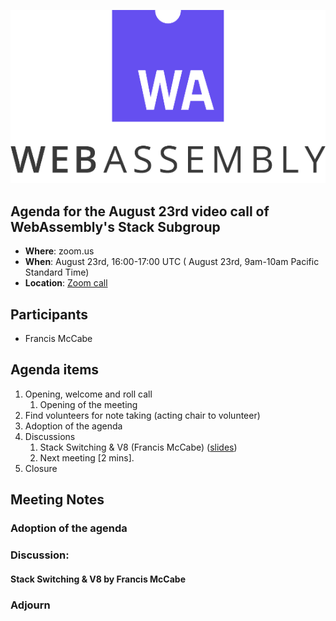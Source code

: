 ![WebAssembly logo](/images/WebAssembly.png)

## Agenda for the August 23rd video call of WebAssembly's Stack Subgroup

- **Where**: zoom.us
- **When**:  August 23rd, 16:00-17:00 UTC ( August 23rd, 9am-10am Pacific Standard Time)
- **Location**: [Zoom call](https://zoom.us/j/91846860726?pwd=NVVNVmpvRVVFQkZTVzZ1dTFEcXgrdz09)


## Participants
- Francis McCabe



## Agenda items

1. Opening, welcome and roll call
    1. Opening of the meeting
1. Find volunteers for note taking (acting chair to volunteer)
1. Adoption of the agenda
1. Discussions
   1. Stack Switching & V8 (Francis McCabe) ([slides](https://docs.google.com/presentation/d/1oYzhndtUQXLRe28FGu7JkhMCe4j_yDvo8x-60sdJ-_4/edit?usp=sharing))
   3. Next meeting [2 mins].
1. Closure

## Meeting Notes


### Adoption of the agenda

### Discussion:

#### Stack Switching & V8 by Francis McCabe



### Adjourn
